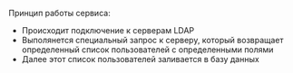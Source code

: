 Принцип работы сервиса: 

- Происходит подключение к серверам LDAP
- Выполянется специальный запрос к серверу, который возвращает определенный список пользователей с определенными полями
- Далее этот список пользователей заливается в базу данных
